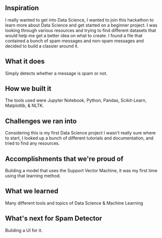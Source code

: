 ## Inspiration
I really wanted to get into Data Science, I wanted to join this hackathon to learn more about Data Science and get started on a beginner project. I was looking through various resources and trying to find different datasets that would help me get a better idea on what to create. I found a file that contained a bunch of spam messages and non-spam messages and decided to build a classier around it.

## What it does
Simply detects whether a message is spam or not.

## How we built it
The tools used were Jupyter Notebook, Python, Pandas, Scikit-Learn, Matplotlib, & NLTK.

## Challenges we ran into
Considering this is my first Data Science project I wasn't really sure where to start, I looked up a bunch of different tutorials and documentation, and tried to find any resources.

## Accomplishments that we're proud of
Building a model that uses the Support Vector Machine, it was my first time using that learning method.

## What we learned
Many different tools and topics of Data Science & Machine Learning

## What's next for Spam Detector
Building a UI for it.
